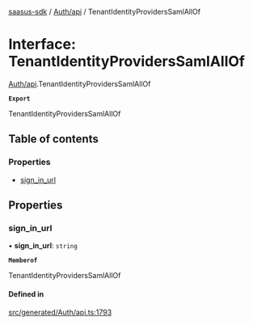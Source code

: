 [saasus-sdk](../README.md) / [Auth/api](../modules/Auth_api.md) / TenantIdentityProvidersSamlAllOf

# Interface: TenantIdentityProvidersSamlAllOf

[Auth/api](../modules/Auth_api.md).TenantIdentityProvidersSamlAllOf

**`Export`**

TenantIdentityProvidersSamlAllOf

## Table of contents

### Properties

- [sign\_in\_url](Auth_api.TenantIdentityProvidersSamlAllOf.md#sign_in_url)

## Properties

### sign\_in\_url

• **sign\_in\_url**: `string`

**`Memberof`**

TenantIdentityProvidersSamlAllOf

#### Defined in

[src/generated/Auth/api.ts:1793](https://github.com/saasus-platform/saasus-sdk-javascript/blob/c67ac22/src/generated/Auth/api.ts#L1793)
